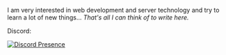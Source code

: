 I am very interested in web development and server technology and try to learn a lot of new things...
*That's all I can think of to write here.*


Discord:












[![Discord Presence](https://lanyard.cnrad.dev/api/760155365710102549)](https://discord.com/users/760155365710102549)
